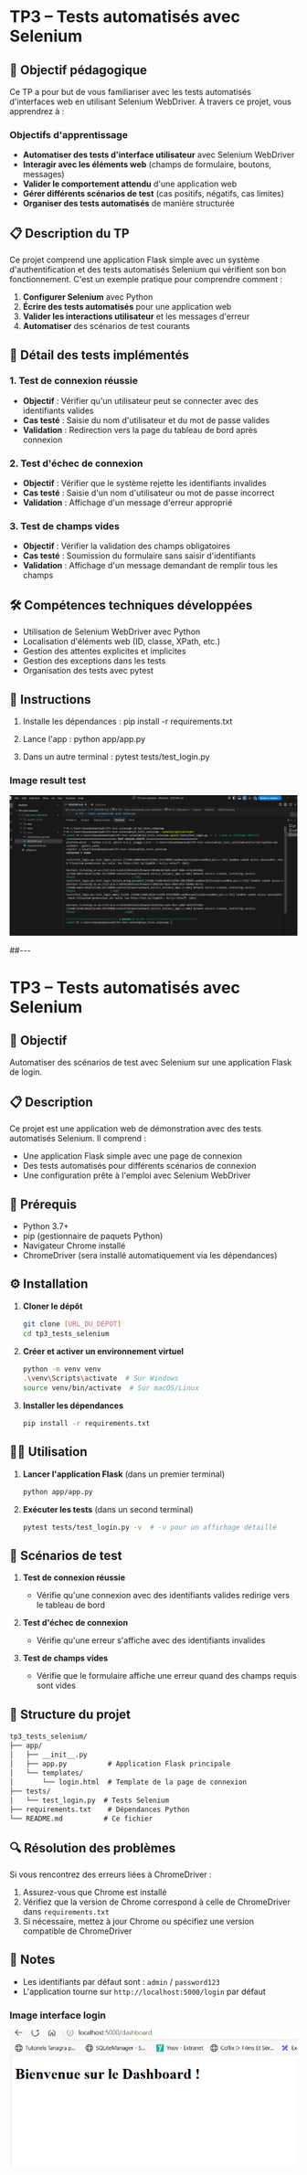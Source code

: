 # TP3 – Tests automatisés avec Selenium

## 🎯 Objectif pédagogique
Ce TP a pour but de vous familiariser avec les tests automatisés d'interfaces web en utilisant Selenium WebDriver. À travers ce projet, vous apprendrez à :

### Objectifs d'apprentissage
- **Automatiser des tests d'interface utilisateur** avec Selenium WebDriver
- **Interagir avec les éléments web** (champs de formulaire, boutons, messages)
- **Valider le comportement attendu** d'une application web
- **Gérer différents scénarios de test** (cas positifs, négatifs, cas limites)
- **Organiser des tests automatisés** de manière structurée

## 📋 Description du TP
Ce projet comprend une application Flask simple avec un système d'authentification et des tests automatisés Selenium qui vérifient son bon fonctionnement. C'est un exemple pratique pour comprendre comment :

1. **Configurer Selenium** avec Python
2. **Écrire des tests automatisés** pour une application web
3. **Valider les interactions utilisateur** et les messages d'erreur
4. **Automatiser** des scénarios de test courants

## 🧪 Détail des tests implémentés

### 1. Test de connexion réussie
- **Objectif** : Vérifier qu'un utilisateur peut se connecter avec des identifiants valides
- **Cas testé** : Saisie du nom d'utilisateur et du mot de passe valides
- **Validation** : Redirection vers la page du tableau de bord après connexion

### 2. Test d'échec de connexion
- **Objectif** : Vérifier que le système rejette les identifiants invalides
- **Cas testé** : Saisie d'un nom d'utilisateur ou mot de passe incorrect
- **Validation** : Affichage d'un message d'erreur approprié

### 3. Test de champs vides
- **Objectif** : Vérifier la validation des champs obligatoires
- **Cas testé** : Soumission du formulaire sans saisir d'identifiants
- **Validation** : Affichage d'un message demandant de remplir tous les champs

## 🛠️ Compétences techniques développées
- Utilisation de Selenium WebDriver avec Python
- Localisation d'éléments web (ID, classe, XPath, etc.)
- Gestion des attentes explicites et implicites
- Gestion des exceptions dans les tests
- Organisation des tests avec pytest

## 🚀 Instructions
1. Installe les dépendances :
   pip install -r requirements.txt

2. Lance l'app :
   python app/app.py

3. Dans un autre terminal :
   pytest tests/test_login.py

### Image result test
![result test](images/result-test.png)

##---

# TP3 – Tests automatisés avec Selenium

## 🎯 Objectif
Automatiser des scénarios de test avec Selenium sur une application Flask de login.

## 📋 Description
Ce projet est une application web de démonstration avec des tests automatisés Selenium. Il comprend :
- Une application Flask simple avec une page de connexion
- Des tests automatisés pour différents scénarios de connexion
- Une configuration prête à l'emploi avec Selenium WebDriver

## 🚀 Prérequis
- Python 3.7+
- pip (gestionnaire de paquets Python)
- Navigateur Chrome installé
- ChromeDriver (sera installé automatiquement via les dépendances)

## ⚙️ Installation

1. **Cloner le dépôt**
   ```bash
   git clone [URL_DU_DEPOT]
   cd tp3_tests_selenium
   ```

2. **Créer et activer un environnement virtuel**
   ```bash
   python -m venv venv
   .\venv\Scripts\activate  # Sur Windows
   source venv/bin/activate  # Sur macOS/Linux
   ```

3. **Installer les dépendances**
   ```bash
   pip install -r requirements.txt
   ```

## 🏃‍♂️ Utilisation

1. **Lancer l'application Flask** (dans un premier terminal)
   ```bash
   python app/app.py
   ```

2. **Exécuter les tests** (dans un second terminal)
   ```bash
   pytest tests/test_login.py -v  # -v pour un affichage détaillé
   ```

## 🧪 Scénarios de test

1. **Test de connexion réussie**
   - Vérifie qu'une connexion avec des identifiants valides redirige vers le tableau de bord

2. **Test d'échec de connexion**
   - Vérifie qu'une erreur s'affiche avec des identifiants invalides

3. **Test de champs vides**
   - Vérifie que le formulaire affiche une erreur quand des champs requis sont vides

## 📁 Structure du projet
```
tp3_tests_selenium/
├── app/
│   ├── __init__.py
│   ├── app.py          # Application Flask principale
│   └── templates/
│       └── login.html  # Template de la page de connexion
├── tests/
│   └── test_login.py  # Tests Selenium
├── requirements.txt    # Dépendances Python
└── README.md          # Ce fichier
```

## 🔍 Résolution des problèmes

Si vous rencontrez des erreurs liées à ChromeDriver :
1. Assurez-vous que Chrome est installé
2. Vérifiez que la version de Chrome correspond à celle de ChromeDriver dans `requirements.txt`
3. Si nécessaire, mettez à jour Chrome ou spécifiez une version compatible de ChromeDriver

## 📝 Notes
- Les identifiants par défaut sont : `admin` / `password123`
- L'application tourne sur `http://localhost:5000/login` par défaut

### Image interface login
![interface login](images/interface-app.png)